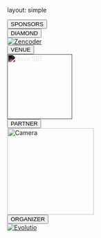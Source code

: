 layout: simple

  <div class="container home-sponsors mt-5">
    <div class="row">
      <div>
        <div class="col-12 justify-content-center d-flex">
          <button class="sponsors-title">SPONSORS</button>
        </div>
      </div>
        <div class="col-12 justify-content-center d-flex">
          <button class="diamond">DIAMOND</button>
        </div>
        <div class="d-flex justify-content-center mobile-sponsor-images">
          <a href="https://zencoder.ai/" target="_blank"><img
            src="/static/images/sponsors/zencoder.svg" alt="Zencoder"></a>
        </div>
        <div class="col-12 justify-content-center d-flex">
          <button class="grants">VENUE</button>
        </div>
        <div class="d-flex justify-content-center mobile-sponsor-images">
          <a href="https://www.novasbe.unl.pt/pt/" target="_blank"><img
            src="/static/images/sponsors/novasbe.png"
            alt="Nova SBE" style="width: 150px; filter: invert(100%)"></a>
        </div>
        <div class="col-12 justify-content-center d-flex">
          <button class="platinum">PARTNER</button>
        </div>
        <div class="d-flex justify-content-center mobile-sponsor-images">
          <a href="https://www.cascais.pt/" target="_blank">
            <img src="/static/images/sponsors/cascaiscamera.png" alt="Camera" style="width: 200px">
          </a>
        </div>
        <div class="col-12 justify-content-center d-flex">
          <button class="organizer">ORGANIZER</button>
        </div>
        <div class="d-flex justify-content-center mobile-sponsor-images">
          <a href="https://www.evolutio.pt/" target="_blank"><img
            src="/static/images/sponsors/evolutio.svg" alt="Evolutio"></a>
        </div>
      </div>
    </div>

